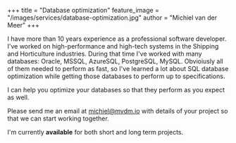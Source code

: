 +++
title = "Database optimization"
feature_image = "/images/services/database-optimization.jpg"
author = "Michiel van der Meer"
+++

I have more than 10 years experience as a professional software developer. I've worked on high-performance and high-tech systems in the Shipping and Horticulture industries. During that time I've worked with many databases: Oracle, MSSQL, AzureSQL, PostgreSQL, MySQL. Obvioiusly all of them needed to perform as fast, so I've learned a lot about SQL database optimization while getting those databases to perform up to specifications.

I can help you optimize your databases so that they perform as you expect as well.

Please send me an email at [michiel@mvdm.io](mailto:michiel@mvdm.io) with details of your project so that we can start working together.

I'm currently **available** for both short and long term projects.

